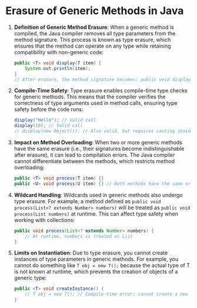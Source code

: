 
# Erasure of Generic Methods in Java

1. **Definition of Generic Method Erasure**: When a generic method is compiled, the Java compiler removes all type parameters from the method signature. This process is known as type erasure, which ensures that the method can operate on any type while retaining compatibility with non-generic code:
   ```java
   public <T> void display(T item) {
       System.out.println(item);
   }
   // After erasure, the method signature becomes: public void display(Object item)
   ```

2. **Compile-Time Safety**: Type erasure enables compile-time type checks for generic methods. This means that the compiler verifies the correctness of type arguments used in method calls, ensuring type safety before the code runs:
   ```java
   display("Hello"); // Valid call
   display(10); // Valid call
   // display(new Object()); // Also valid, but requires casting inside the method
   ```

3. **Impact on Method Overloading**: When two or more generic methods have the same erasure (i.e., their signatures become indistinguishable after erasure), it can lead to compilation errors. The Java compiler cannot differentiate between the methods, which restricts method overloading:
   ```java
   public <T> void process(T item) {}
   public <U> void process(U item) {} // Both methods have the same erased signature
   ```

4. **Wildcard Handling**: Wildcards used in generic methods also undergo type erasure. For example, a method defined as `public void process(List<? extends Number> numbers)` will be treated as `public void process(List numbers)` at runtime. This can affect type safety when working with collections:
   ```java
   public void process(List<? extends Number> numbers) {
       // At runtime, numbers is treated as List
   }
   ```

5. **Limits on Instantiation**: Due to type erasure, you cannot create instances of type parameters in generic methods. For example, you cannot do something like `T obj = new T();` because the actual type of T is not known at runtime, which prevents the creation of objects of a generic type:
   ```java
   public <T> void createInstance() {
       // T obj = new T(); // Compile-time error: cannot create a new instance of T
   }
   ```
